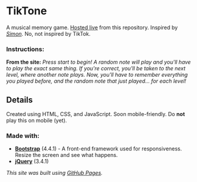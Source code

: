 # TikTone
A musical memory game. [Hosted live](https://maxlams.github.io/tiktone/) from this repository. Inspired by *[Simon]*. No, not inspired by TikTok.

### Instructions:
**From the site:** 
*Press start to begin! A random note will play and you'll have to play the exact same thing. If you're correct, you'll be taken to the next level, where another note plays. Now, you'll have to remember everything you played before, and the random note that just played... for each level!*

## Details
Created using HTML, CSS, and JavaScript. Soon mobile-friendly. Do **not** play this on mobile (yet).

### Made with:
- **[Bootstrap](https://getbootstrap.com/)** (4.4.1) - A front-end framework used for responsiveness. Resize the screen and see what happens.
- **[jQuery](https://jquery.com/)** (3.4.1)

*This site was built using [GitHub Pages](https://pages.github.com/).*

[Simon]: https://en.wikipedia.org/wiki/Simon_(game)
